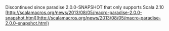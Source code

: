 Discontinued since paradise 2.0.0-SNAPSHOT that only supports Scala 2.10 [http://scalamacros.org/news/2013/08/05/macro-paradise-2.0.0-snapshot.html](http://scalamacros.org/news/2013/08/05/macro-paradise-2.0.0-snapshot.html)
